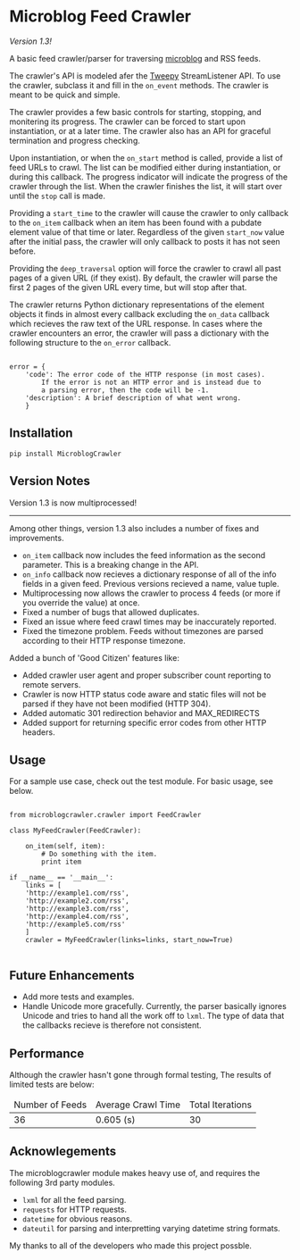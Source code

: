 # Microblog Feed Crawler

*Version 1.3!*

A basic feed crawler/parser for traversing [microblog][1] and RSS feeds.  

[1]: http://openmicroblog.com

The crawler's API is modeled afer the [Tweepy][2] StreamListener API. To use the crawler, subclass it and fill in the `on_event` methods. The crawler is meant to be quick and simple. 

[2]: https://github.com/tweepy/tweepy

The crawler provides a few basic controls for starting, stopping, and monitering its progress. The crawler can be forced to start upon instantiation, or at a later time. The crawler also has an API for graceful termination and progress checking.

Upon instantiation, or when the `on_start` method is called, provide a list of feed URLs to crawl. The list can be modified either during instantiation, or during this callback.  The progress indicator will indicate the progress of the crawler through the list. When the crawler finishes the list, it will start over until the `stop` call is made. 

Providing a `start_time` to the crawler will cause the crawler to only callback to the `on_item` callback when an item has been found with a pubdate element value of that time or later. Regardless of the given `start_now` value after the initial pass, the crawler will only callback to posts it has not seen before.

Providing the `deep_traversal` option will force the crawler to crawl all past pages of a given URL (if they exist). By default, the crawler will parse the first 2 pages of the given URL every time, but will stop after that.

The crawler returns Python dictionary representations of the element objects it finds in almost every callback excluding the `on_data` callback which recieves the raw text of the URL response. In cases where the crawler encounters an error, the crawler will pass a dictionary with the following structure to the `on_error` callback.

<pre><code>
error = {
    'code': The error code of the HTTP response (in most cases). 
        If the error is not an HTTP error and is instead due to 
        a parsing error, then the code will be -1.
    'description': A brief description of what went wrong.
    }
</code></pre>

## Installation

`pip install MicroblogCrawler`

## Version Notes

Version 1.3 is now multiprocessed! 

----

Among other things, version 1.3 also includes a number of fixes and improvements.

- `on_item` callback now includes the feed information as the second parameter. This is a breaking change in the API.
- `on_info` callback now recieves a dictionary response of all of the info fields in a given feed. Previous versions recieved a name, value tuple.
- Multiprocessing now allows the crawler to process 4 feeds (or more if you override the value) at once. 
- Fixed a number of bugs that allowed duplicates. 
- Fixed an issue where feed crawl times may be inaccurately reported.
- Fixed the timezone problem. Feeds without timezones are parsed according to their HTTP response timezone.

Added a bunch of 'Good Citizen' features like:
- Added crawler user agent and proper subscriber count reporting to remote servers.
- Crawler is now HTTP status code aware and static files will not be parsed if they have not been modified (HTTP 304).
- Added automatic 301 redirection behavior and MAX\_REDIRECTS
- Added support for returning specific error codes from other HTTP headers.

## Usage

For a sample use case, check out the test module. For basic usage, see below.

<pre><code>
from microblogcrawler.crawler import FeedCrawler

class MyFeedCrawler(FeedCrawler):
    
    on_item(self, item):
        # Do something with the item.
        print item

if __name__ == '__main__':
    links = [
    'http://example1.com/rss',
    'http://example2.com/rss',
    'http://example3.com/rss',
    'http://example4.com/rss',
    'http://example5.com/rss'
    ]
    crawler = MyFeedCrawler(links=links, start_now=True)

</code></pre>

## Future Enhancements

- Add more tests and examples.
- Handle Unicode more gracefully. Currently, the parser basically ignores Unicode and tries to hand all the work off to `lxml`. The type of data that the callbacks recieve is therefore not consistent.

## Performance

Although the crawler hasn't gone through formal testing, The results of limited tests are below:

<table>
    <thead>
        <tr>
            <td>Number of Feeds</td>
            <td>Average Crawl Time</td>
            <td>Total Iterations</td>
        </tr>
    </thead>
    <tbody>
        <tr>
            <td>36</td>
            <td>0.605 (s)</td>
            <td>30</td>
        </tr>
    </tbody>
</table>

## Acknowlegements

The microblogcrawler module makes heavy use of, and requires the following 3rd party modules.

- `lxml` for all the feed parsing.
- `requests` for HTTP requests.
- `datetime` for obvious reasons.
- `dateutil` for parsing and interpretting varying datetime string formats.

My thanks to all of the developers who made this project possble.
